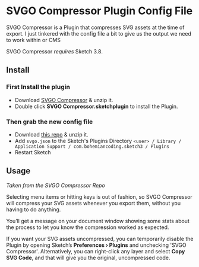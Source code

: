 # SVGO Compressor Plugin Config File

SVGO Compressor is a Plugin that compresses SVG assets at the time of export. I just tinkered with the config file a bit to give us the output we need to work within or CMS

SVGO Compressor *requires* Sketch 3.8.

## Install

### First Install the plugin
- Download [SVGO Compressor](https://github.com/BohemianCoding/svgo-compressor/archive/master.zip) & unzip it.
- Double click **SVGO Compressor.sketchplugin** to install the Plugin.

### Then grab the new config file
- Download [this repo](https://github.com/cwgieselman/sketch-plugin-config/archive/master.zip) & unzip it.
- Add `svgo.json` to the Sketch's Plugins Directory `<user> / Library / Application Support / com.bohemiancoding.sketch3 / Plugins`
- Restart Sketch

## Usage
*Taken from the SVGO Compressor Repo*

Selecting menu items or hitting keys is out of fashion, so SVGO Compressor will compress your SVG assets whenever you export them, without you having to do anything.

You’ll get a message on your document window showing some stats about the process to let you know the compression worked as expected.

If you want your SVG assets uncompressed, you can temporarily disable the Plugin by opening Sketch’s **Preferences › Plugins** and unchecking 'SVGO Compressor'. Alternatively, you can right-click any layer and select **Copy SVG Code**, and that will give you the original, uncompressed code.
